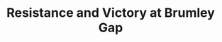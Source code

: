 ---
layout: manifest
title: Resistance and Victory at Brumley Gap
manifest_name: resistance-and-victory-at-brumley-gap

---